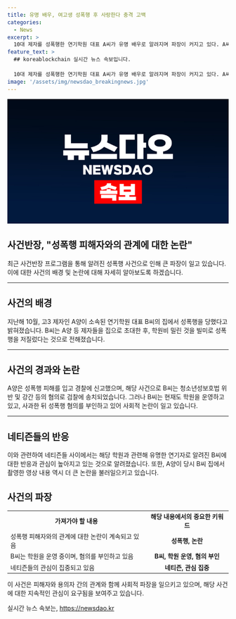 ```yaml
---
title: 유명 배우, 여고생 성폭행 후 사랑한다 충격 고백
categories:
  - News
excerpt: >
  10대 제자를 성폭행한 연기학원 대표 A씨가 유명 배우로 알려지며 파장이 커지고 있다. A씨는 학원비 미납을 이유로 성관계를 요구하고 학원비를 안내겠다고 말한 후 성폭행한 것으로 전해졌으며, 현재는 혐의로 검찰에 송치됐지만 학원을 운영 중이라고 한다. 이에 네티즌들은 사건 관련 관심을 나타내고 있다. A양이 당시 집에서 촬영한 영상에는 B씨가 사과하고 용서를 구하는 모습이 담겼는데, A양은 이를 거부하며 반발하는 모습을 보였다.
feature_text: >
  ## koreablockchain 실시간 뉴스 속보입니다.

  10대 제자를 성폭행한 연기학원 대표 A씨가 유명 배우로 알려지며 파장이 커지고 있다. A씨는 학원비 미납을 이유로 성관계를 요구하고 학원비를 안내겠다고 말한 후 성폭행한 것으로 전해졌으며, 현재는 혐의로 검찰에 송치됐지만 학원을 운영 중이라고 한다. 이에 네티즌들은 사건 관련 관심을 나타내고 있다. A양이 당시 집에서 촬영한 영상에는 B씨가 사과하고 용서를 구하는 모습이 담겼는데, A양은 이를 거부하며 반발하는 모습을 보였다.
image: '/assets/img/newsdao_breakingnews.jpg'
---
```


<p><img src="/assets/img/newsdao_breakingnews.jpg" alt="koreablockchain 속보" /></p>

<h2 data-ke-size="size26">사건반장, "성폭행 피해자와의 관계에 대한 논란"</h2>

<p data-ke-size="size16">최근 사건반장 프로그램을 통해 알려진 성폭행 사건으로 인해 큰 파장이 일고 있습니다. 이에 대한 사건의 배경 및 논란에 대해 자세히 알아보도록 하겠습니다.</p>

<hr>

<h2 data-ke-size="size26">사건의 배경</h2>

<p data-ke-size="size16">지난해 10월, 고3 제자인 A양이 소속된 연기학원 대표 B씨의 집에서 성폭행을 당했다고 밝혀졌습니다. B씨는 A양 등 제자들을 집으로 초대한 후, 학원비 밀린 것을 빌미로 성폭행을 저질렀다는 것으로 전해졌습니다.</p>

<hr>

<h2 data-ke-size="size26">사건의 경과와 논란</h2>

<p data-ke-size="size16">A양은 성폭행 피해를 입고 경찰에 신고했으며, 해당 사건으로 B씨는 청소년성보호법 위반 및 강간 등의 혐의로 검찰에 송치되었습니다. 그러나 B씨는 현재도 학원을 운영하고 있고, 사과한 뒤 성폭행 혐의를 부인하고 있어 사회적 논란이 일고 있습니다.</p>

<hr>

<h2 data-ke-size="size26">네티즌들의 반응</h2>

<p data-ke-size="size16">이와 관련하여 네티즌들 사이에서는 해당 학원과 관련해 유명한 연기자로 알려진 B씨에 대한 반응과 관심이 높아지고 있는 것으로 알려졌습니다. 또한, A양이 당시 B씨 집에서 촬영한 영상 내용 역시 더 큰 논란을 불러일으키고 있습니다.</p>

<h2 data-ke-size="size26">사건의 파장</h2>

<table>
    <tbody>
        <tr>
            <td style="text-align: center; height: 17px;"><b>가져가야 할 내용</b></td>
            <td style="text-align: center; height: 17px;"><b>해당 내용에서의 중요한 키워드</b></td>
        </tr>
        <tr>
            <td style="text-align: left; height: 17px;">성폭행 피해자와의 관계에 대한 논란이 계속되고 있음</td>
            <td style="text-align: center; height: 17px;"><b>성폭행, 논란</b></td>
        </tr>
        <tr>
            <td style="text-align: left; height: 17px;">B씨는 학원을 운영 중이며, 혐의를 부인하고 있음</td>
            <td style="text-align: center; height: 17px;"><b>B씨, 학원 운영, 혐의 부인</b></td>
        </tr>
        <tr>
            <td style="text-align: left; height: 17px;">네티즌들의 관심이 집중되고 있음</td>
            <td style="text-align: center; height: 17px;"><b>네티즌, 관심 집중</b></td>
        </tr>
    </tbody>
</table>

<p data-ke-size="size16">이 사건은 피해자와 용의자 간의 관계와 함께 사회적 파장을 일으키고 있으며, 해당 사건에 대한 지속적인 관심이 요구됨을 보여주고 있습니다.</p>
실시간 뉴스 속보는, <a href="https://newsdao.kr" rel="dofollow">https://newsdao.kr</a>


